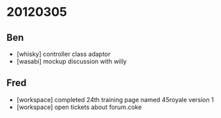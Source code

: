 # 20120305

## Ben
- [whisky] controller class adaptor
- [wasabi] mockup discussion with willy



## Fred
- [workspace] completed 24th training page named 45royale version 1
- [workspace] open tickets about forum.coke